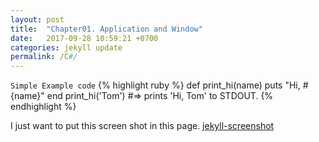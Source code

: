 ```yaml
---
layout: post
title:  "Chapter01. Application and Window"
date:   2017-09-28 10:59:21 +0700
categories: jekyll update
permalink: /C#/
---
```

`Simple Example code`
{% highlight ruby %}
def print_hi(name)
  puts "Hi, #{name}"
end
print_hi('Tom')
#=> prints 'Hi, Tom' to STDOUT.
{% endhighlight %}

I just want to put this screen shot in this page.
[jekyll-screenshot](https://paypulse.github.io/assets/images/test.jpg)
